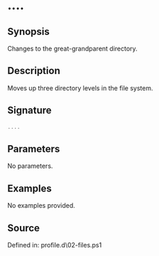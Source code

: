 # ....

## Synopsis

Changes to the great-grandparent directory.

## Description

Moves up three directory levels in the file system.

## Signature

```powershell
....
```

## Parameters

No parameters.

## Examples

No examples provided.

## Source

Defined in: profile.d\02-files.ps1
